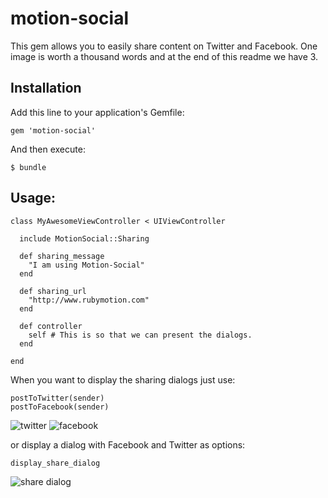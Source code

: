 # motion-social

This gem allows you to easily share content on Twitter and Facebook. One image is worth a thousand words and at the end of this readme we have 3. 

## Installation

Add this line to your application's Gemfile:

    gem 'motion-social'

And then execute:

    $ bundle


## Usage:

    class MyAwesomeViewController < UIViewController

      include MotionSocial::Sharing

      def sharing_message
        "I am using Motion-Social"
      end

      def sharing_url
        "http://www.rubymotion.com"
      end

      def controller
        self # This is so that we can present the dialogs. 
      end

    end

When you want to display the sharing dialogs just use: 

    postToTwitter(sender)
    postToFacebook(sender)

![twitter](https://raw.github.com/ivanacostarubio/motion-social/master/resources/twitter.png) ![facebook](https://raw.github.com/ivanacostarubio/motion-social/master/resources/facebook.png)

or display a dialog with Facebook and Twitter as options:

    display_share_dialog

![share dialog](https://raw.github.com/ivanacostarubio/motion-social/master/resources/share_dialog.png)

